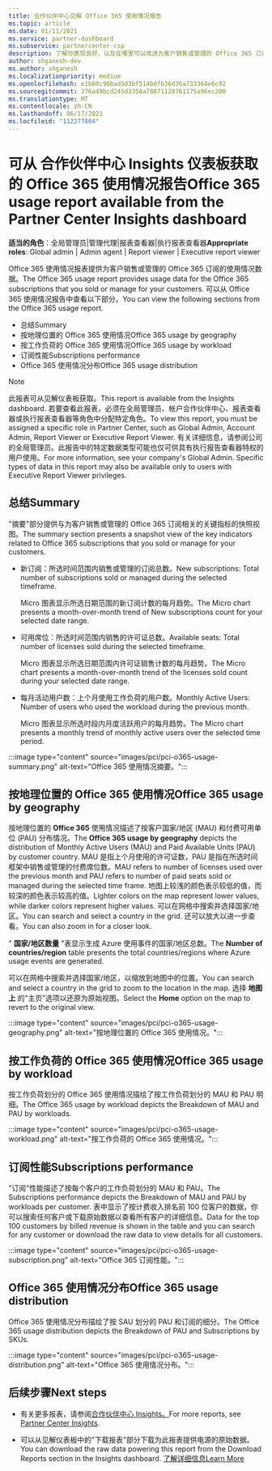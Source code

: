 ```yaml
---
title: 合作伙伴中心见解 Office 365 使用情况报告
ms.topic: article
ms.date: 01/11/2021
ms.service: partner-dashboard
ms.subservice: partnercenter-csp
description: 了解你表现良好，以及在哪里可以改进为客户销售或管理的 Office 365 订阅的使用情况。
author: shganesh-dev
ms.author: shganesh
ms.localizationpriority: medium
ms.openlocfilehash: e1b60c96bad5d3bf514bdfb36d36a733364e6c92
ms.sourcegitcommit: 376a49bcd245d3358a78871128761175a96ec200
ms.translationtype: MT
ms.contentlocale: zh-CN
ms.lasthandoff: 06/17/2021
ms.locfileid: "112277804"
---
```

# <a name="office-365-usage-report-available-from-the-partner-center-insights-dashboard"></a><span data-ttu-id="ae955-103">可从 合作伙伴中心 Insights 仪表板获取的 Office 365 使用情况报告</span><span class="sxs-lookup"><span data-stu-id="ae955-103">Office 365 usage report available from the Partner Center Insights dashboard</span></span>

<span data-ttu-id="ae955-104">**适当的角色**：全局管理员|管理代理|报表查看器|执行报表查看器</span><span class="sxs-lookup"><span data-stu-id="ae955-104">**Appropriate roles**: Global admin | Admin agent | Report viewer | Executive report viewer</span></span>

<span data-ttu-id="ae955-105">Office 365 使用情况报表提供为客户销售或管理的 Office 365 订阅的使用情况数据。</span><span class="sxs-lookup"><span data-stu-id="ae955-105">The Office 365 usage report provides usage data for the Office 365 subscriptions that you sold or manage for your customers.</span></span> <span data-ttu-id="ae955-106">可以从 Office 365 使用情况报告中查看以下部分。</span><span class="sxs-lookup"><span data-stu-id="ae955-106">You can view the following sections from the Office 365 usage report.</span></span>

- <span data-ttu-id="ae955-107">总结</span><span class="sxs-lookup"><span data-stu-id="ae955-107">Summary</span></span>
- <span data-ttu-id="ae955-108">按地理位置的 Office 365 使用情况</span><span class="sxs-lookup"><span data-stu-id="ae955-108">Office 365 usage by geography</span></span>
- <span data-ttu-id="ae955-109">按工作负荷的 Office 365 使用情况</span><span class="sxs-lookup"><span data-stu-id="ae955-109">Office 365 usage by workload</span></span>
- <span data-ttu-id="ae955-110">订阅性能</span><span class="sxs-lookup"><span data-stu-id="ae955-110">Subscriptions performance</span></span>
- <span data-ttu-id="ae955-111">Office 365 使用情况分布</span><span class="sxs-lookup"><span data-stu-id="ae955-111">Office 365 usage distribution</span></span>

 > [!NOTE]
 > <span data-ttu-id="ae955-112">此报表可从见解仪表板获取。</span><span class="sxs-lookup"><span data-stu-id="ae955-112">This report is available from the Insights dashboard.</span></span> <span data-ttu-id="ae955-113">若要查看此报表，必须在全局管理员、帐户合作伙伴中心、报表查看器或执行报表查看器等角色中分配特定角色。</span><span class="sxs-lookup"><span data-stu-id="ae955-113">To view this report, you must be assigned a specific role in Partner Center, such as Global Admin, Account Admin, Report Viewer or Executive Report Viewer.</span></span> <span data-ttu-id="ae955-114">有关详细信息，请参阅公司的全局管理员。此报告中的特定数据类型可能也仅可供具有执行报告查看器特权的用户使用。</span><span class="sxs-lookup"><span data-stu-id="ae955-114">For more information, see your company's Global Admin. Specific types of data in this report may also be available only to users with Executive Report Viewer privileges.</span></span>

## <a name="summary"></a><span data-ttu-id="ae955-115">总结</span><span class="sxs-lookup"><span data-stu-id="ae955-115">Summary</span></span>

<span data-ttu-id="ae955-116">"摘要"部分提供与为客户销售或管理的 Office 365 订阅相关的关键指标的快照视图。</span><span class="sxs-lookup"><span data-stu-id="ae955-116">The summary section presents a snapshot view of the key indicators related to Office 365 subscriptions that you sold or manage for your customers.</span></span>  

- <span data-ttu-id="ae955-117">新订阅：所选时间范围内销售或管理的订阅总数。</span><span class="sxs-lookup"><span data-stu-id="ae955-117">New subscriptions: Total number of subscriptions sold or managed during the selected timeframe.</span></span>

   <span data-ttu-id="ae955-118">Micro 图表显示所选日期范围的新订阅计数的每月趋势。</span><span class="sxs-lookup"><span data-stu-id="ae955-118">The Micro chart presents a month-over-month trend of New subscriptions count for your selected date range.</span></span>

- <span data-ttu-id="ae955-119">可用席位：所选时间范围内销售的许可证总数。</span><span class="sxs-lookup"><span data-stu-id="ae955-119">Available seats: Total number of licenses sold during the selected timeframe.</span></span>

   <span data-ttu-id="ae955-120">Micro 图表显示所选日期范围内许可证销售计数的每月趋势。</span><span class="sxs-lookup"><span data-stu-id="ae955-120">The Micro chart presents a month-over-month trend of the licenses sold count during your selected date range.</span></span>

- <span data-ttu-id="ae955-121">每月活动用户数：上个月使用工作负荷的用户数。</span><span class="sxs-lookup"><span data-stu-id="ae955-121">Monthly Active Users: Number of users who used the workload during the previous month.</span></span> 

   <span data-ttu-id="ae955-122">Micro 图表显示所选时段内月度活跃用户的每月趋势。</span><span class="sxs-lookup"><span data-stu-id="ae955-122">The Micro chart presents a monthly trend of monthly active users over the selected time period.</span></span>

:::image type="content" source="images/pci/pci-o365-usage-summary.png" alt-text="Office 365 使用情况摘要。":::

## <a name="office-365-usage-by-geography"></a><span data-ttu-id="ae955-124">按地理位置的 Office 365 使用情况</span><span class="sxs-lookup"><span data-stu-id="ae955-124">Office 365 usage by geography</span></span>

<span data-ttu-id="ae955-125">按地理位置的 **Office 365** 使用情况描述了按客户国家/地区 (MAU) 和付费可用单位 (PAU) 分布情况。</span><span class="sxs-lookup"><span data-stu-id="ae955-125">The **Office 365 usage by geography** depicts the distribution of Monthly Active Users (MAU) and Paid Available Units (PAU) by customer country.</span></span> <span data-ttu-id="ae955-126">MAU 是指上个月使用的许可证数，PAU 是指在所选时间框架中销售或管理的付费席位数。</span><span class="sxs-lookup"><span data-stu-id="ae955-126">MAU refers to number of licenses used over the previous month and PAU refers to number of paid seats sold or managed during the selected time frame.</span></span> <span data-ttu-id="ae955-127">地图上较浅的颜色表示较低的值，而较深的颜色表示较高的值。</span><span class="sxs-lookup"><span data-stu-id="ae955-127">Lighter colors on the map represent lower values, while darker colors represent higher values.</span></span> <span data-ttu-id="ae955-128">可以在网格中搜索并选择国家/地区。</span><span class="sxs-lookup"><span data-stu-id="ae955-128">You can search and select a country in the grid.</span></span> <span data-ttu-id="ae955-129">还可以放大以进一步查看。</span><span class="sxs-lookup"><span data-stu-id="ae955-129">You can also zoom in for a closer look.</span></span>

<span data-ttu-id="ae955-130">" **国家/地区数量** "表显示生成 Azure 使用事件的国家/地区总数。</span><span class="sxs-lookup"><span data-stu-id="ae955-130">The **Number of countries/region** table presents the total countries/regions where Azure usage events are generated.</span></span>

<span data-ttu-id="ae955-131">可以在网格中搜索并选择国家/地区，以缩放到地图中的位置。</span><span class="sxs-lookup"><span data-stu-id="ae955-131">You can search and select a country in the grid to zoom to the location in the map.</span></span> <span data-ttu-id="ae955-132">选择 **地图上** 的"主页"选项以还原为原始视图。</span><span class="sxs-lookup"><span data-stu-id="ae955-132">Select the **Home** option on the map to revert to the original view.</span></span>


:::image type="content" source="images/pci/pci-o365-usage-geography.png" alt-text="按地理位置的 Office 365 使用情况。":::

## <a name="office-365-usage-by-workload"></a><span data-ttu-id="ae955-134">按工作负荷的 Office 365 使用情况</span><span class="sxs-lookup"><span data-stu-id="ae955-134">Office 365 usage by workload</span></span>

<span data-ttu-id="ae955-135">按工作负荷划分的 Office 365 使用情况描绘了按工作负荷划分的 MAU 和 PAU 明细。</span><span class="sxs-lookup"><span data-stu-id="ae955-135">The Office 365 usage by workload depicts the Breakdown of MAU and PAU by workloads.</span></span>

:::image type="content" source="images/pci/pci-o365-usage-workload.png" alt-text="按工作负荷的 Office 365 使用情况。":::

## <a name="subscriptions-performance"></a><span data-ttu-id="ae955-137">订阅性能</span><span class="sxs-lookup"><span data-stu-id="ae955-137">Subscriptions performance</span></span>

<span data-ttu-id="ae955-138">"订阅"性能描述了按每个客户的工作负荷划分的 MAU 和 PAU。</span><span class="sxs-lookup"><span data-stu-id="ae955-138">The Subscriptions performance depicts the Breakdown of MAU and PAU by workloads per customer.</span></span> <span data-ttu-id="ae955-139">表中显示了按计费收入排名前 100 位客户的数据，你可以搜索任何客户或下载原始数据以查看所有客户的详细信息。</span><span class="sxs-lookup"><span data-stu-id="ae955-139">Data for the top 100 customers by billed revenue is shown in the table and you can search for any customer or download the raw data to view details for all customers.</span></span>

:::image type="content" source="images/pci/pci-o365-usage-subscription.png" alt-text="Office 365 订阅性能。":::

## <a name="office-365-usage-distribution"></a><span data-ttu-id="ae955-141">Office 365 使用情况分布</span><span class="sxs-lookup"><span data-stu-id="ae955-141">Office 365 usage distribution</span></span>

<span data-ttu-id="ae955-142">Office 365 使用情况分布描绘了按 SAU 划分的 PAU 和订阅的细分。</span><span class="sxs-lookup"><span data-stu-id="ae955-142">The Office 365 usage distribution depicts the Breakdown of PAU and Subscriptions by SKUs.</span></span>

:::image type="content" source="images/pci/pci-o365-usage-distribution.png" alt-text="Office 365 使用情况分布。":::

## <a name="next-steps"></a><span data-ttu-id="ae955-144">后续步骤</span><span class="sxs-lookup"><span data-stu-id="ae955-144">Next steps</span></span>

- <span data-ttu-id="ae955-145">有关更多报表，请参阅[合作伙伴中心 Insights。](partner-center-insights.md)</span><span class="sxs-lookup"><span data-stu-id="ae955-145">For more reports, see [Partner Center Insights](partner-center-insights.md).</span></span>

- <span data-ttu-id="ae955-146">可以从见解仪表板中的"下载报表"部分下载为此报表提供电源的原始数据。</span><span class="sxs-lookup"><span data-stu-id="ae955-146">You can download the raw data powering this report from the Download Reports section in the Insights dashboard.</span></span> [<span data-ttu-id="ae955-147">了解详细信息</span><span class="sxs-lookup"><span data-stu-id="ae955-147">Learn More</span></span>](pci-download-reports.md) 
